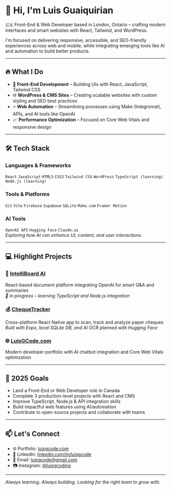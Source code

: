 # 👋 Hi, I'm Luis Guaiquirian

🇨🇦 Front-End & Web Developer based in London, Ontario – crafting modern interfaces and smart websites with React, Tailwind, and WordPress.

I'm focused on delivering responsive, accessible, and SEO-friendly experiences across web and mobile, while integrating emerging tools like AI and automation to build better products.

---

## 🔥 What I Do

- 🧩 **Front-End Development** – Building UIs with React, JavaScript, Tailwind CSS
- 🌐 **WordPress & CMS Sites** – Creating scalable websites with custom styling and SEO best practices
- ⚡ **Web Automation** – Streamlining processes using Make (Integromat), APIs, and AI tools like OpenAI
- 📈 **Performance Optimization** – Focused on Core Web Vitals and responsive design

---

## 🛠️ Tech Stack

### Languages & Frameworks  
`React` `JavaScript` `HTML5` `CSS3` `Tailwind CSS` `WordPress` `TypeScript (learning)` `Node.js (learning)`

### Tools & Platforms  
`Git` `Vite` `Firebase` `Supabase` `SQLite` `Make.com` `Framer Motion`

### AI Tools  
`OpenAI API` `Hugging Face` `Claude.ai`  
*Exploring how AI can enhance UI, content, and user interactions.*

---

## 💻 Highlight Projects

### 📘 [IntelliBoard AI](https://github.com/luisgcode/intelliboard-ai)
React-based document platform integrating OpenAI for smart Q&A and summaries  
_🔧 In progress – learning TypeScript and Node.js integration_

### 💰 [ChequeTracker](https://github.com/luisgcode/cheque-tracker)
Cross-platform React Native app to scan, track and analyze paper cheques  
_Built with Expo, local SQLite DB, and AI OCR planned with Hugging Face_

### 🌐 [LuisGCode.com](https://luisgcode.com)
Modern developer portfolio with AI chatbot integration and Core Web Vitals optimization

---

## 🚀 2025 Goals

- Land a Front-End or Web Developer role in Canada  
- Complete 3 production-level projects with React and CMS  
- Improve TypeScript, Node.js & API integration skills  
- Build impactful web features using AI/automation  
- Contribute to open-source projects and collaborate with teams

---

## 📫 Let's Connect

- 🌐 Portfolio: [luisgcode.com](https://luisgcode.com)  
- 💼 LinkedIn: [linkedin.com/in/luisgcode](https://linkedin.com/in/luisgcode)  
- 📧 Email: luisgcode@gmail.com  
- 📷 Instagram: [@luisgcoding](https://instagram.com/luisgcoding)

---

_Always learning. Always building. Looking for the right team to grow with._

